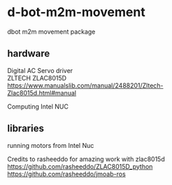 # d-bot-m2m-movement
dbot m2m movement package

## hardware  

Digital AC Servo driver\
ZLTECH ZLAC8015D  
<https://www.manualslib.com/manual/2488201/Zltech-Zlac8015d.html#manual>


Computing
Intel NUC

## libraries

running motors from Intel Nuc


Credits to rasheeddo for amazing work with zlac8015d
<https://github.com/rasheeddo/ZLAC8015D_python>
<https://github.com/rasheeddo/jmoab-ros>
